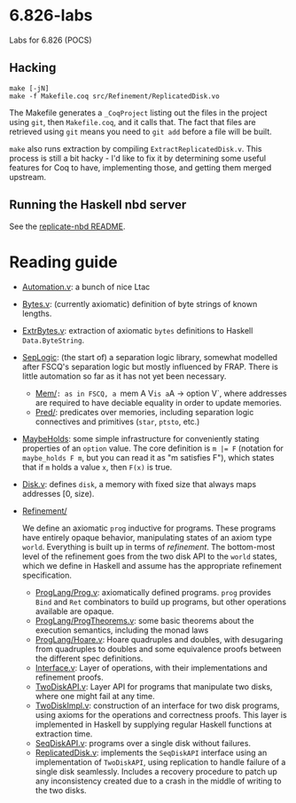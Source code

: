 # 6.826-labs
Labs for 6.826 (POCS)

## Hacking

```
make [-jN]
make -f Makefile.coq src/Refinement/ReplicatedDisk.vo
```

The Makefile generates a `_CoqProject` listing out the files in the project
using `git`, then `Makefile.coq`, and it calls that. The fact that files are
retrieved using `git` means you need to `git add` before a file will be built.

`make` also runs extraction by compiling `ExtractReplicatedDisk.v`. This process
is still a bit hacky - I'd like to fix it by determining some useful features
for Coq to have, implementing those, and getting them merged upstream.

## Running the Haskell nbd server

See the [replicate-nbd README](replicate-nbd/README.md).

# Reading guide

* [Automation.v](src/Automation.v): a bunch of nice Ltac
* [Bytes.v](src/Bytes.v): (currently axiomatic) definition of byte strings of known lengths.
* [ExtrBytes.v](src/ExtrBytes.v): extraction of axiomatic `bytes` definitions to Haskell
  `Data.ByteString`.
* [SepLogic](src/SepLogic/): (the start of) a separation logic library, somewhat modelled
  after FSCQ's separation logic but mostly influenced by FRAP. There is little
  automation so far as it has not yet been necessary.
  * [Mem/](src/SepLogic/Mem/)`: as in FSCQ, a `mem A V` is a `A -> option V`, where addresses are
    required to have deciable equality in order to update memories.
  * [Pred/](src/SepLogic/Pred/): predicates over memories, including separation logic connectives
    and primitives (`star`, `ptsto`, etc.)
* [MaybeHolds](src/MaybeHolds.v): some simple infrastructure for conveniently stating properties of an `option` value. The core definition is `m |= F` (notation for `maybe_holds F m`, but you can read it as "m satisfies F"), which states that if `m` holds a value `x`, then `F(x)` is true.
* [Disk.v](src/Disk.v): defines `disk`, a memory with fixed size that always maps addresses
  [0, size).
* [Refinement/](src/Refinement/)

  We define an axiomatic `prog` inductive for programs. These programs have
  entirely opaque behavior, manipulating states of an axiom type `world`.
  Everything is built up in terms of _refinement_. The bottom-most level of the
  refinement goes from the two disk API to the `world` states, which we define
  in Haskell and assume has the appropriate refinement specification.

  - [ProgLang/Prog.v](src/Refinement/ProgLang/Prog.v): axiomatically defined programs. `prog` provides `Bind`
    and `Ret` combinators to build up programs, but other operations available
    are opaque.
  - [ProgLang/ProgTheorems.v](src/Refinement/ProgLang/ProgTheorems.v): some basic theorems about the execution
    semantics, including the monad laws
  - [ProgLang/Hoare.v](src/Refinement/ProgLang/Hoare.v): Hoare quadruples and doubles, with desugaring from
    quadruples to doubles and some equivalence proofs between the different spec
    definitions.
  - [Interface.v](src/Refinement/Interface.v): Layer of operations, with their implementations and
    refinement proofs.
  - [TwoDiskAPI.v](src/Refinement/TwoDiskAPI.v): Layer API for programs that manipulate two disks, where one
    might fail at any time.
  - [TwoDiskImpl.v](src/Refinement/TwoDiskImpl.v): construction of an interface for two disk programs, using
    axioms for the operations and correctness proofs. This layer is implemented
    in Haskell by supplying regular Haskell functions at extraction time.
  - [SeqDiskAPI.v](src/Refinement/SeqDiskAPI.v): programs over a single disk without failures.
  - [ReplicatedDisk.v](src/Refinement/ReplicatedDisk.v): implements the `SeqDiskAPI` interface using an
    implementation of `TwoDiskAPI`, using replication to handle failure of a
    single disk seamlessly. Includes a recovery procedure to patch up any
    inconsistency created due to a crash in the middle of writing to the two
    disks.

